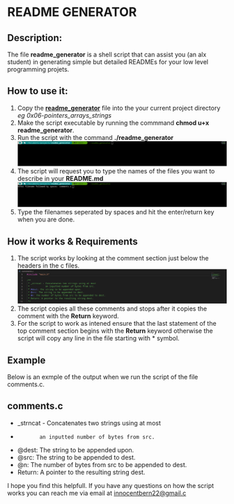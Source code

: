 # README GENERATOR

## Description:
The file **readme_generator** is a shell script that can assist you (an alx student) in generating simple but detailed READMEs for your low level programming projets.

## How to use it:
1. Copy the [**readme_generator**](https://github.com/Innocent-Bern/readme_generator/blob/main/readme_generator) file into the your current project directory *eg 0x06-pointers_arrays_strings*
2. Make the script executable by running the commmand **chmod u+x readme_generator**.
3. Run the script with the command **./readme_generator**
    ![Example of comment section!](/assets/images/enter_command.png)
4. The script will request you to type the names of the files you want to describe in your **README.md**
    ![Example of comment section!](/assets/images/run_command.png)
5. Type the filenames seperated by spaces and hit the enter/return key when you are done.

## How it works & Requirements
1. The script works by looking at the comment section just below the headers in the c files.
    ![Example of comment section!](/assets/images/example.png)
2. The script copies all these comments and stops after it copies the comment with the **Return** keyword.
3. For the script to work as intened ensure that the last statement of the top comment section begins with the **Return** keyword otherwise the script will copy any line in the file starting with \* symbol.

## Example 
Below is an exmple of the output when we run the script of the file comments.c.
## comments.c
* _strncat - Concatenates two strings using at most
*            an inputted number of bytes from src.
* @dest: The string to be appended upon.
* @src: The string to be appended to dest.
* @n: The number of bytes from src to be appended to dest.
* Return: A pointer to the resulting string dest.

I hope you find this helpfull. If you have any questions on how the script works you can reach me via email at innocentbern22@gmail.c
